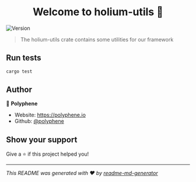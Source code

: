 <h1 align="center">Welcome to holium-utils 👋</h1>
<p>
  <img alt="Version" src="https://img.shields.io/badge/version-1.0.0-blue.svg?cacheSeconds=2592000" />
</p>

> The holium-utils crate contains some utilities for our framework

## Run tests

```sh
cargo test
```

## Author

👤 **Polyphene**

* Website: https://polyphene.io
* Github: [@polyphene](https://github.com/polyphene)

## Show your support

Give a ⭐️ if this project helped you!

***
_This README was generated with ❤️ by [readme-md-generator](https://github.com/kefranabg/readme-md-generator)_